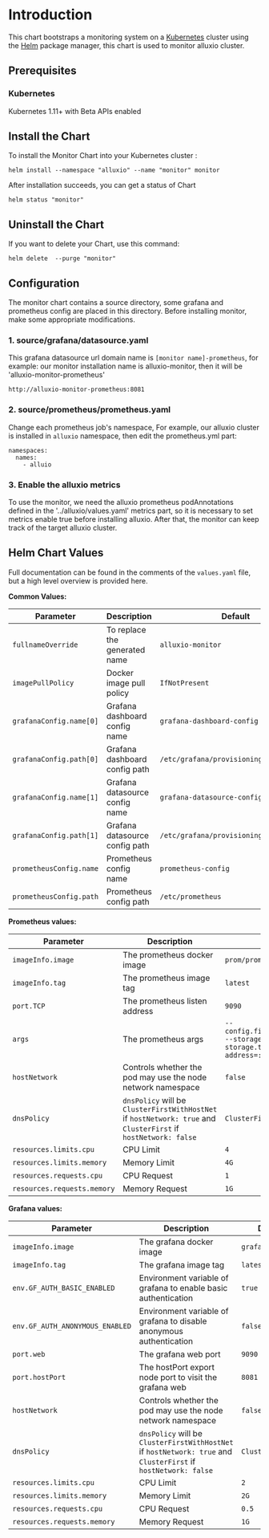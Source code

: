# Introduction

This chart bootstraps a monitoring system on a [Kubernetes]() cluster using the [Helm]() package manager, this chart is used to monitor alluxio cluster.

## Prerequisites

### Kubernetes
Kubernetes 1.11+ with Beta APIs enabled

## Install the Chart

To install the Monitor Chart into your Kubernetes cluster :

```
helm install --namespace "alluxio" --name "monitor" monitor
```

After installation succeeds, you can get a status of Chart

```
helm status "monitor"
```

## Uninstall the Chart

If you want to delete your Chart, use this command:

```
helm delete  --purge "monitor"
```

## Configuration
The monitor chart contains a source directory, some grafana and prometheus config are placed in this directory.
Before installing monitor, make some appropriate modifications.
### 1. source/grafana/datasource.yaml
This grafana datasource url domain name is `[monitor name]-prometheus`, for example: our monitor installation name is alluxio-monitor, then it will be 'alluxio-monitor-prometheus'  
```
http://alluxio-monitor-prometheus:8081  
```
### 2. source/prometheus/prometheus.yaml
Change each prometheus job's namespace, For example, our alluxio cluster is installed in `alluxio` namespace, then edit the prometheus.yml part:
```
namespaces:
  names:
    - alluio
```
### 3. Enable the alluxio metrics
To use the monitor, we need the alluxio prometheus podAnnotations defined in the '../alluxio/values.yaml' metrics part, so it is necessary to set metrics enable true before installing alluxio.
After that, the monitor can keep track of the target alluxio cluster.
## Helm Chart Values

Full documentation can be found in the comments of the `values.yaml` file, but a high level overview is provided here.

__Common Values:__

| Parameter               | Description                    | Default                                 |
|-------------------------|--------------------------------|-----------------------------------------|
| `fullnameOverride`      | To replace the generated name  | `alluxio-monitor`                       |
| `imagePullPolicy`       | Docker image pull policy       | `IfNotPresent`                          |
| `grafanaConfig.name[0]` | Grafana dashboard config name  | `grafana-dashboard-config`              |
| `grafanaConfig.path[0]` | Grafana dashboard config path  | `/etc/grafana/provisioning/dashboards`  |
| `grafanaConfig.name[1]` | Grafana datasource config name | `grafana-datasource-config`             |
| `grafanaConfig.path[1]` | Grafana datasource config path | `/etc/grafana/provisioning/datasources` |
| `prometheusConfig.name` | Prometheus config name         | `prometheus-config`                     |
| `prometheusConfig.path` | Prometheus config path         | `/etc/prometheus`                       |

__Prometheus values:__

| Parameter                   | Description                                                                                                     | Default                                                                                                                                |
|-----------------------------|-----------------------------------------------------------------------------------------------------------------|----------------------------------------------------------------------------------------------------------------------------------------|
| `imageInfo.image`           | The prometheus docker image                                                                                     | `prom/prometheus`                                                                                                                      |
| `imageInfo.tag`             | The prometheus image tag                                                                                        | `latest`                                                                                                                               |
| `port.TCP`                  | The prometheus listen address                                                                                   | `9090`                                                                                                                                 |
| `args`                      | The prometheus args                                                                                             | `--config.file=/etc/prometheus/prometheus.yml --storage.tsdb.path=/prometheus --storage.tsdb.retention=72h --web.listen-address=:9090` |
| `hostNetwork`               | Controls whether the pod may use the node network namespace                                                     | `false`                                                                                                                                |
| `dnsPolicy`                 | `dnsPolicy` will be `ClusterFirstWithHostNet` if `hostNetwork: true` and `ClusterFirst` if `hostNetwork: false` | `ClusterFirst`                                                                                                                         |
| `resources.limits.cpu`      | CPU Limit                                                                                                       | `4`                                                                                                                                    |
| `resources.limits.memory`   | Memory Limit                                                                                                    | `4G`                                                                                                                                   |
| `resources.requests.cpu`    | CPU Request                                                                                                     | `1`                                                                                                                                    |
| `resources.requests.memory` | Memory Request                                                                                                  | `1G`                                                                                                                                   |

__Grafana values:__

| Parameter                       | Description                                                                                                     | Default           |
|---------------------------------|-----------------------------------------------------------------------------------------------------------------|-------------------|
| `imageInfo.image`               | The grafana docker image                                                                                        | `grafana/grafana` |
| `imageInfo.tag`                 | The grafana image tag                                                                                           | `latest`          |
| `env.GF_AUTH_BASIC_ENABLED`     | Environment variable of grafana to enable basic authentication                                                  | `true`            |
| `env.GF_AUTH_ANONYMOUS_ENABLED` | Environment variable of grafana to disable anonymous authentication                                             | `false`           |
| `port.web`                      | The grafana web port                                                                                            | `9090`            |
| `port.hostPort`                 | The hostPort export node port to visit the grafana web                                                          | `8081`            |
| `hostNetwork`                   | Controls whether the pod may use the node network namespace                                                     | `false`           |
| `dnsPolicy`                     | `dnsPolicy` will be `ClusterFirstWithHostNet` if `hostNetwork: true` and `ClusterFirst` if `hostNetwork: false` | `ClusterFirst`    |
| `resources.limits.cpu`          | CPU Limit                                                                                                       | `2`               |
| `resources.limits.memory`       | Memory Limit                                                                                                    | `2G`              |
| `resources.requests.cpu`        | CPU Request                                                                                                     | `0.5`             |
| `resources.requests.memory`     | Memory Request                                                                                                  | `1G`              |